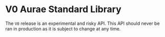 # V0 Aurae Standard Library 

The `V0` release is an experimental and risky API. This API should never be ran in production as it is subject to change at any time.

